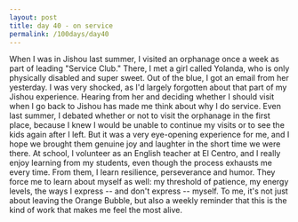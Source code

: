 ```yaml
---
layout: post
title: day 40 - on service
permalink: /100days/day40
---
```


When I was in Jishou last summer, I visited an orphanage once a week as part of leading "Service Club." There, I met a  girl called Yolanda, who is only physically disabled and super sweet. Out of the blue, I got an email from her yesterday. I was very shocked, as I'd largely forgotten about that part of my Jishou experience. Hearing from her and deciding whether I should visit when I go back to Jishou has made me think about why I do service. Even last summer, I debated whether or not to visit the orphanage in the first place, because I knew I would be unable to continue my visits or to see the kids again after I left. But it was a very eye-opening experience for me, and I hope we brought them genuine joy and laughter in the short time we were there. At school, I volunteer as an English teacher at El Centro, and I really enjoy learning from my students, even though the process exhausts me every time. From them, I learn resilience, perseverance and humor. They force me to learn about myself as well: my threshold of patience, my energy levels, the ways I express -- and don't express -- myself. To me, it's not just about leaving the Orange Bubble, but also a weekly reminder that this is the kind of work that makes me feel the most alive. 
